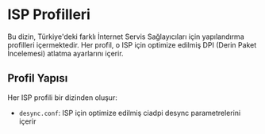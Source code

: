 # ISP Profilleri

Bu dizin, Türkiye'deki farklı İnternet Servis Sağlayıcıları için yapılandırma profilleri içermektedir. Her profil, o ISP için optimize edilmiş DPI (Derin Paket İncelemesi) atlatma ayarlarını içerir.

## Profil Yapısı

Her ISP profili bir dizinden oluşur:
- `desync.conf`: ISP için optimize edilmiş ciadpi desync parametrelerini içerir
